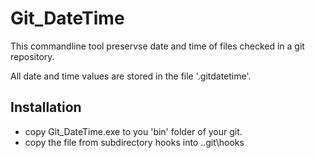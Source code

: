 Git_DateTime
============

This commandline tool preservse date and time of files checked in
a git repository.

All date and time values are stored in the file '.gitdatetime'.


Installation
------------
* copy Git_DateTime.exe to you 'bin' folder of your git.
* copy the file from subdirectory hooks into .\.git\hooks
